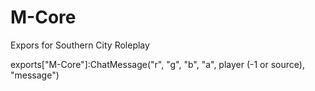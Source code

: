 # M-Core
Expors for Southern City Roleplay

exports["M-Core"]:ChatMessage("r", "g", "b", "a", player (-1 or source), "message")

